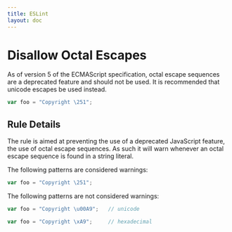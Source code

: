 ```yaml
---
title: ESLint
layout: doc
---
```

# Disallow Octal Escapes

As of version 5 of the ECMAScript specification, octal escape sequences are a deprecated feature and should not be used. It is recommended that unicode escapes be used instead.

```js
var foo = "Copyright \251";
```

## Rule Details

The rule is aimed at preventing the use of a deprecated JavaScript feature, the use of octal escape sequences. As such it will warn whenever an octal escape sequence is found in a string literal.

The following patterns are considered warnings:

```js
var foo = "Copyright \251";
```

The following patterns are not considered warnings:

```js
var foo = "Copyright \u00A9";   // unicode

var foo = "Copyright \xA9";     // hexadecimal
```
